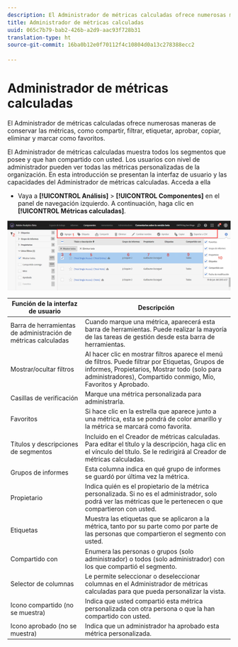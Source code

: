 ```yaml
---
description: El Administrador de métricas calculadas ofrece numerosas maneras de conservar las métricas, como compartir, filtrar, etiquetar, aprobar, copiar, eliminar y marcar como favoritos.
title: Administrador de métricas calculadas
uuid: 065c7b79-bab2-426b-a2d9-aac93f728b31
translation-type: ht
source-git-commit: 16ba0b12e0f70112f4c10804d0a13c278388ecc2

---
```



# Administrador de métricas calculadas

El Administrador de métricas calculadas ofrece numerosas maneras de conservar las métricas, como compartir, filtrar, etiquetar, aprobar, copiar, eliminar y marcar como favoritos.

El Administrador de métricas calculadas muestra todos los segmentos que posee y que han compartido con usted. Los usuarios con nivel de administrador pueden ver todas las métricas personalizadas de la organización. En esta introducción se presentan la interfaz de usuario y las capacidades del Administrador de métricas calculadas. Acceda a ella

* Vaya a **[!UICONTROL Análisis]** &gt; **[!UICONTROL Componentes]** en el panel de navegación izquierdo. A continuación, haga clic en **[!UICONTROL Métricas calculadas]**.

![](assets/calcmet_mgr_ui.png)

| Función de la interfaz de usuario | Descripción |
|---|---|
| Barra de herramientas de administración de métricas calculadas | Cuando marque una métrica, aparecerá esta barra de herramientas. Puede realizar la mayoría de las tareas de gestión desde esta barra de herramientas. |
| Mostrar/ocultar filtros | Al hacer clic en mostrar filtros aparece el menú de filtros. Puede filtrar por Etiquetas, Grupos de informes, Propietarios, Mostrar todo (solo para administradores), Compartido conmigo, Mío, Favoritos y Aprobado. |
| Casillas de verificación | Marque una métrica personalizada para administrarla. |
| Favoritos | Si hace clic en la estrella que aparece junto a una métrica, esta se pondrá de color amarillo y la métrica se marcará como favorita. |
| Títulos y descripciones de segmentos | Incluido en el Creador de métricas calculadas. Para editar el título y la descripción, haga clic en el vínculo del título. Se le redirigirá al Creador de métricas calculadas. |
| Grupos de informes | Esta columna indica en qué grupo de informes se guardó por última vez la métrica. |
| Propietario | Indica quién es el propietario de la métrica personalizada. Si no es el administrador, solo podrá ver las métricas que le pertenecen o que compartieron con usted. |
| Etiquetas | Muestra las etiquetas que se aplicaron a la métrica, tanto por su parte como por parte de las personas que compartieron el segmento con usted. |
| Compartido con | Enumera las personas o grupos (solo administrador) o todos (solo administrador) con los que compartió el segmento. |
| Selector de columnas | Le permite seleccionar o deseleccionar columnas en el Administrador de métricas calculadas para que pueda personalizar la vista. |
| Icono compartido (no se muestra) | Indica que usted compartió esta métrica personalizada con otra persona o que la han compartido con usted. |
| Icono aprobado (no se muestra) | Indica que un administrador ha aprobado esta métrica personalizada. |
